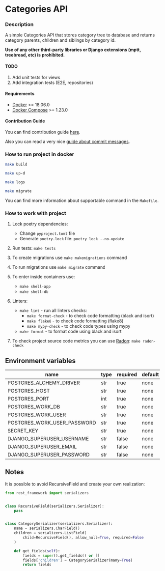 # Categories API

### Description
A simple Categories API that stores category tree to database and returns category parents, children and siblings by category id.

**Use of any other third-party libraries or Django extensions (mptt, treebread, etc) is prohibited.**

#### TODO
1. Add unit tests for views
2. Add integration tests (E2E, repositories)

#### Requirements

* [Docker](https://www.docker.com/) >= 18.06.0
* [Docker Compose](https://docs.docker.com/compose/install/) >= 1.23.0


#### Contribution Guide

You can find contribution guide [here](https://kb.epam.com/display/EPMDEPS/Contribution+Guide).

Also you can read a very nice [guide about commit messages](https://m.habr.com/ru/post/416887/).

### How to run project in docker

```bash
make build

make up-d

make logs

make migrate
```

You can find more information about supportable command in the `Makefile`.


### How to work with project

1. Lock poetry dependencies:
    - Change `pyproject.toml` file
    - Generate `poetry.lock` file: ```poetry lock --no-update```

2. Run tests: `make tests`

3. To create migrations use `make makemigrations` command

4. To run migrations use `make migrate` command

5. To enter inside containers use:
    - `make shell-app`
    - `make shell-db`

6. Linters:
    - `make lint` - run all linters checks:
        - `make format-check` - to check code formatting (black and isort)
        - `make flake8` - to check code formatting (flake8)
        - `make mypy-check` - to check code types using mypy
    - `make format` - to format code using black and isort
    
7. To check project source code metrics you can use [Radon](https://pypi.org/project/radon/): `make radon-check`


## Environment variables

| name | type | required | default |
|------|------|----------|---------|
| POSTGRES_ALCHEMY_DRIVER | str | true | none |
| POSTGRES_HOST | str | true | none |
| POSTGRES_PORT | int | true | none |
| POSTGRES_WORK_DB | str | true | none |
| POSTGRES_WORK_USER | str | true | none |
| POSTGRES_WORK_USER_PASSWORD | str | true | none |
| SECRET_KEY | str | true | none |
| DJANGO_SUPERUSER_USERNAME | str | false | none |
| DJANGO_SUPERUSER_EMAIL | str | false | none |
| DJANGO_SUPERUSER_PASSWORD | str | false | none |


## Notes

It is possible to avoid RecursiveField and create your own realization:
```python
from rest_framework import serializers


class RecursiveField(serializers.Serializer):
    pass


class CategorySerializer(serializers.Serializer):
    name = serializers.CharField()
    children = serializers.ListField(
        child=RecursiveField(), allow_null=True, required=False
    )

    def get_fields(self):
        fields = super().get_fields() or []
        fields['children'] = CategorySerializer(many=True)
        return fields
```
